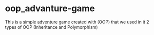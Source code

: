 # oop_advanture-game
This is a simple adventure game created with (OOP) that we used in it 2 types of OOP (Inheritance and Polymorphism) 
